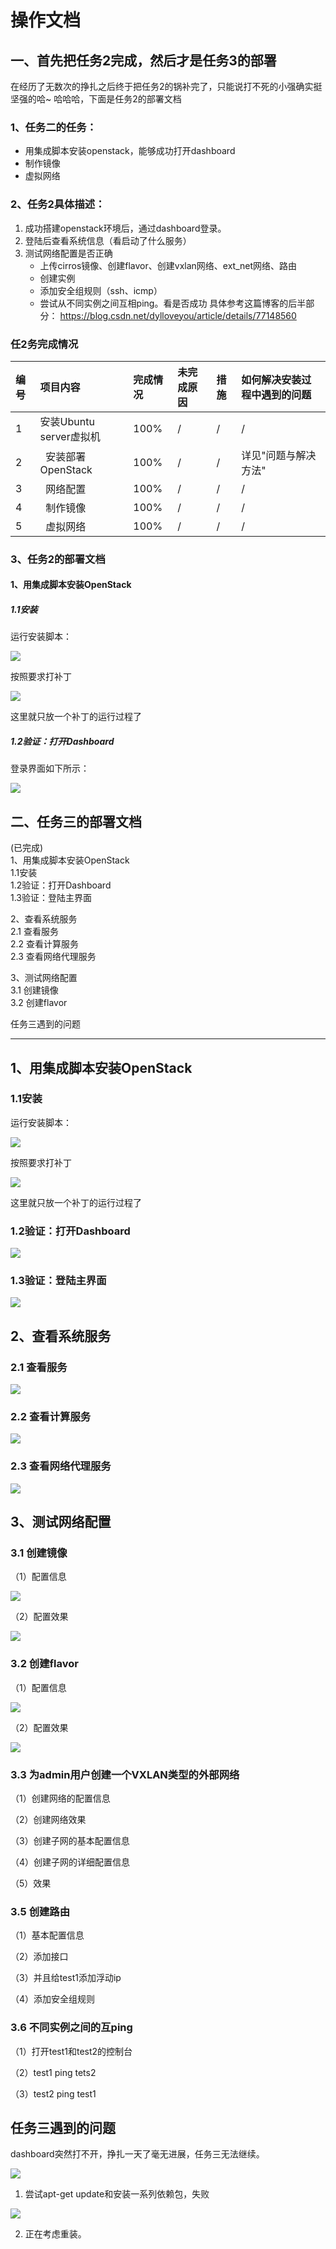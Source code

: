 
# 操作文档
## **一、首先把任务2完成，然后才是任务3的部署**
在经历了无数次的挣扎之后终于把任务2的锅补完了，只能说打不死的小强确实挺坚强的哈~ 哈哈哈，下面是任务2的部署文档
### 1、任务二的任务：
- 用集成脚本安装openstack，能够成功打开dashboard
- 制作镜像
- 虚拟网络

### 2、任务2具体描述：
1. 成功搭建openstack环境后，通过dashboard登录。
2. 登陆后查看系统信息（看启动了什么服务）
3. 测试网络配置是否正确
    - 上传cirros镜像、创建flavor、创建vxlan网络、ext_net网络、路由
    - 创建实例
    - 添加安全组规则（ssh、icmp）
    - 尝试从不同实例之间互相ping。看是否成功
    具体参考这篇博客的后半部分：
    https://blog.csdn.net/dylloveyou/article/details/77148560 
    
### 任2务完成情况
| 编号  | 项目内容 | 完成情况  | 未完成原因  | 措施  | 如何解决安装过程中遇到的问题 |
| :--- | :--------| :--------|:------------|:------| :-----------|
| 1    | 安装Ubuntu server虚拟机 |  100%  | / | /| / |
| 2    |   安装部署OpenStack|  100%  | / |/ | 详见"问题与解决方法" |
| 3    |   网络配置| 100%  | / | /| /|
| 4    |   制作镜像| 100% |  / | /| /|
| 5    |   虚拟网络| 100% |  / | /| /|

### 3、任务2的部署文档
#### 1、用集成脚本安装OpenStack
##### 1.1安装
运行安装脚本：

![](images/1.png)

按照要求打补丁

![](images/3.png)

这里就只放一个补丁的运行过程了
##### 1.2验证：打开Dashboard
登录界面如下所示：

![](image/4.png)



## **二、任务三的部署文档**
(已完成)</br>
1、用集成脚本安装OpenStack</br>
1.1安装</br>
1.2验证：打开Dashboard</br>
1.3验证：登陆主界面</br>

2、查看系统服务</br>
2.1 查看服务</br>
2.2 查看计算服务</br>
2.3 查看网络代理服务</br>

3、测试网络配置</br>
3.1 创建镜像</br>
3.2 创建flavor</br>


任务三遇到的问题</br>

------


## 1、用集成脚本安装OpenStack
### 1.1安装
运行安装脚本：

![](images/1.png)

按照要求打补丁

![](images/3.png)

这里就只放一个补丁的运行过程了
### 1.2验证：打开Dashboard

![](images/7-0.png)

### 1.3验证：登陆主界面

![](images/7.png)

## 2、查看系统服务



### 2.1 查看服务

![](images/8.png)

### 2.2 查看计算服务

![](images/9.png)

### 2.3 查看网络代理服务

![](images/10.png)


## 3、测试网络配置
### 3.1 创建镜像
（1）配置信息

![](images/11.png)

（2）配置效果

![](images/12.png)

### 3.2 创建flavor
（1）配置信息

![](images/13.png)

（2）配置效果

![](images/14.png)

### 3.3 为admin用户创建一个VXLAN类型的外部网络
（1）创建网络的配置信息

（2）创建网络效果

（3）创建子网的基本配置信息

（4）创建子网的详细配置信息

（5）效果

### 3.5 创建路由
（1）基本配置信息

（2）添加接口

（3）并且给test1添加浮动ip

（4）添加安全组规则

### 3.6 不同实例之间的互ping
（1）打开test1和test2的控制台

（2）test1 ping tets2

（3）test2 ping test1



## 任务三遇到的问题

dashboard突然打不开，挣扎一天了毫无进展，任务三无法继续。

![](images/err1.png)

1. 尝试apt-get update和安装一系列依赖包，失败

![](images/err2.png)


2. 正在考虑重装。


	


